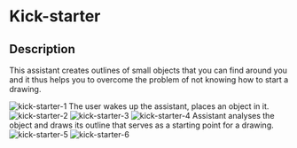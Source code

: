 # Kick-starter

## Description

This assistant creates outlines of small objects that you can find around you and it thus helps you to overcome the problem of not knowing how to start a drawing.

![kick-starter-1](/process/2023-11-11/object-outline-analyser/IMG_5217.JPG) The user wakes up the assistant, places an object in it. ![kick-starter-2](/process/2023-11-11/object-outline-analyser/IMG_5219.JPG) ![kick-starter-3](/process/2023-11-11/object-outline-analyser/IMG_5220.JPG) ![kick-starter-4](/process/2023-11-11/object-outline-analyser/IMG_5222.JPG)
Assistant analyses the object and draws its outline that serves as a starting point for a drawing. ![kick-starter-5](/process/2023-11-11/object-outline-analyser/IMG_5224.JPG) ![kick-starter-6](/process/2023-11-11/object-outline-analyser/IMG_5225.JPG)